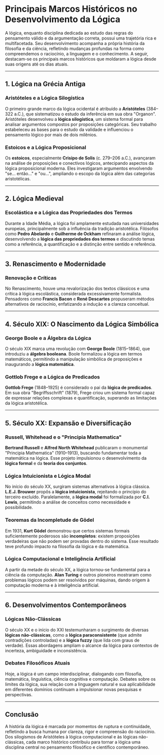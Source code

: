 # Principais Marcos Históricos no Desenvolvimento da Lógica

A lógica, enquanto disciplina dedicada ao estudo das regras do pensamento válido e da argumentação correta, possui uma trajetória rica e multifacetada. Seu desenvolvimento acompanha a própria história da filosofia e da ciência, refletindo mudanças profundas na forma como compreendemos o raciocínio, a linguagem e o conhecimento. A seguir, destacam-se os principais marcos históricos que moldaram a lógica desde suas origens até os dias atuais.

---

## 1. **Lógica na Grécia Antiga**

### **Aristóteles e a Lógica Silogística**
O primeiro grande marco da lógica ocidental é atribuído a **Aristóteles** (384–322 a.C.), que sistematizou o estudo da inferência em sua obra "Organon". Aristóteles desenvolveu a **lógica silogística**, um sistema formal para analisar argumentos compostos por proposições categóricas. Seu trabalho estabeleceu as bases para o estudo da validade e influenciou o pensamento lógico por mais de dois milênios.

### **Estoicos e a Lógica Proposicional**
Os **estoicos**, especialmente **Crisipo de Solis** (c. 279–206 a.C.), avançaram na análise de proposições e conectivos lógicos, antecipando aspectos da lógica proposicional moderna. Eles investigaram argumentos envolvendo "se... então..." e "ou...", ampliando o escopo da lógica além das categorias aristotélicas.

---

## 2. **Lógica Medieval**

### **Escolástica e a Lógica das Propriedades dos Termos**
Durante a Idade Média, a lógica foi amplamente estudada nas universidades europeias, principalmente sob a influência da tradição aristotélica. Filósofos como **Pedro Abelardo** e **Guilherme de Ockham** refinaram a análise lógica, desenvolvendo a **lógica das propriedades dos termos** e discutindo temas como a referência, a quantificação e a distinção entre sentido e referência.

---

## 3. **Renascimento e Modernidade**

### **Renovação e Críticas**
No Renascimento, houve uma revalorização dos textos clássicos e uma crítica à lógica escolástica, considerada excessivamente formalista. Pensadores como **Francis Bacon** e **René Descartes** propuseram métodos alternativos de raciocínio, enfatizando a indução e a clareza conceitual.

---

## 4. **Século XIX: O Nascimento da Lógica Simbólica**

### **George Boole e a Álgebra da Lógica**
O século XIX marca uma revolução com **George Boole** (1815–1864), que introduziu a **álgebra booleana**. Boole formalizou a lógica em termos matemáticos, permitindo a manipulação simbólica de proposições e inaugurando a **lógica matemática**.

### **Gottlob Frege e a Lógica de Predicados**
**Gottlob Frege** (1848–1925) é considerado o pai da **lógica de predicados**. Em sua obra "Begriffsschrift" (1879), Frege criou um sistema formal capaz de expressar relações complexas e quantificação, superando as limitações da lógica aristotélica.

---

## 5. **Século XX: Expansão e Diversificação**

### **Russell, Whitehead e o "Principia Mathematica"**
**Bertrand Russell** e **Alfred North Whitehead** publicaram o monumental "Principia Mathematica" (1910–1913), buscando fundamentar toda a matemática na lógica. Esse projeto impulsionou o desenvolvimento da **lógica formal** e da **teoria dos conjuntos**.

### **Lógica Intuicionista e Lógica Modal**
No início do século XX, surgiram sistemas alternativos à lógica clássica. **L.E.J. Brouwer** propôs a **lógica intuicionista**, rejeitando o princípio do terceiro excluído. Paralelamente, a **lógica modal** foi formalizada por **C.I. Lewis**, permitindo a análise de conceitos como necessidade e possibilidade.

### **Teoremas da Incompletude de Gödel**
Em 1931, **Kurt Gödel** demonstrou que certos sistemas formais suficientemente poderosos são **incompletos**: existem proposições verdadeiras que não podem ser provadas dentro do sistema. Esse resultado teve profundo impacto na filosofia da lógica e da matemática.

### **Lógica Computacional e Inteligência Artificial**
A partir da metade do século XX, a lógica tornou-se fundamental para a ciência da computação. **Alan Turing** e outros pioneiros mostraram como problemas lógicos podem ser resolvidos por máquinas, dando origem à computação moderna e à inteligência artificial.

---

## 6. **Desenvolvimentos Contemporâneos**

### **Lógicas Não-Clássicas**
O século XX e o início do XXI testemunharam o surgimento de diversas **lógicas não-clássicas**, como a **lógica paraconsistente** (que admite contradições controladas) e a **lógica fuzzy** (que lida com graus de verdade). Essas abordagens ampliam o alcance da lógica para contextos de incerteza, ambiguidade e inconsistência.

### **Debates Filosóficos Atuais**
Hoje, a lógica é um campo interdisciplinar, dialogando com filosofia, matemática, linguística, ciência cognitiva e computação. Debates sobre os limites da lógica, sua relação com a linguagem natural e sua aplicabilidade em diferentes domínios continuam a impulsionar novas pesquisas e perspectivas.

---

## **Conclusão**

A história da lógica é marcada por momentos de ruptura e continuidade, refletindo a busca humana por clareza, rigor e compreensão do raciocínio. Dos silogismos de Aristóteles à lógica computacional e às lógicas não-clássicas, cada marco histórico contribuiu para tornar a lógica uma disciplina central no pensamento filosófico e científico contemporâneo.